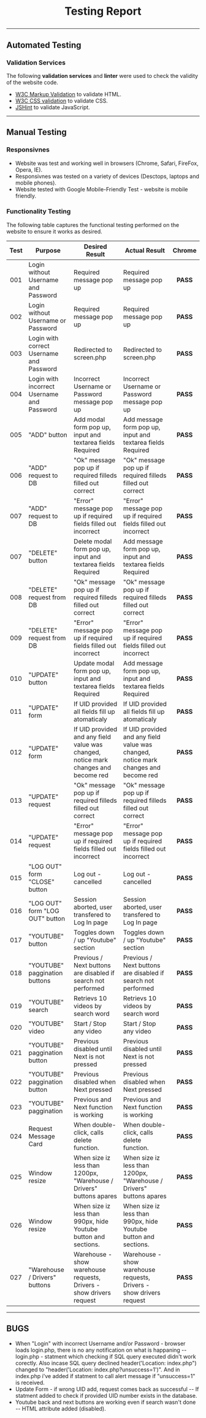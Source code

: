 # <p align="center">Testing Report</p>

 ---

## Automated Testing ##
 
### Validation Services ###

The following **validation services** and **linter** were used to check the validity of the website code.

- [W3C Markup Validation](https://validator.w3.org/) to validate HTML.
- [W3C CSS validation](https://jigsaw.w3.org/css-validator/) to validate CSS.
- [JSHint](https://jshint.com/) to validate JavaScript.

---

## Manual Testing 

### Responsivnes ###
- Website was test and working well in browsers (Chrome, Safari, FireFox, Opera, IE).
- Responsivnes was tested on a variety of devices (Desctops, laptops and mobile phones).
- Website tested with Google Mobile-Friendly Test - website is mobile friendly.

### **Functionality Testing** ###
The following table captures the functional testing performed on the website to ensure it works as desired.

|   Test       |Purpose          | Desired Result | Actual Result | Chrome  |
|:------------:|-----------------|----------------|---------------|:------:|
|   001        | Login without Username and Password|Required message pop up| Required message pop up| **PASS** |
|   002        | Login without Username or Password |Required message pop up| Required message pop up |**PASS**|
|   003        | Login with correct Username and Password |Redirected to screen.php| Redirected to screen.php |**PASS**| 
|   004        | Login with incorrect Username and Password  |Incorrect Username or Password message pop up| Incorrect Username or Password message pop up |**PASS**|
|   005        | "ADD" button | Add modal form pop up, input and textarea fields Required | Add message form pop up, input and textarea fields Required |**PASS**|
|   006        | "ADD" request to DB| "Ok" message pop up if required filleds filled out correct  | "Ok" message pop up if required filleds filled out correct |**PASS**|
|   007        | "ADD" request to DB| "Error" message pop up if required fields filled out incorrect  | "Error" message pop up if required fields filled out incorrect |**PASS**|
|   007        | "DELETE" button |Delete modal form pop up, input and textarea fields Required| Add message form pop up, input and textarea fields Required |**PASS**|
|   008        | "DELETE" request from DB| "Ok" message pop up if required filleds filled out correct  | "Ok" message pop up if required filleds filled out correct |**PASS**|
|   009        | "DELETE" request from DB| "Error" message pop up if required fields filled out incorrect  | "Error" message pop up if required fields filled out incorrect |**PASS**|
|   010        | "UPDATE" button |Update modal form pop up, input and textarea fields Required| Add message form pop up, input and textarea fields Required |**PASS**| 
|   011        | "UPDATE" form |If UID provided all fields fill up atomaticaly| If UID provided all fields fill up atomaticaly |**PASS**| 
|   012        | "UPDATE" form |If UID provided and any field value was changed, notice mark changes and become red| If UID provided and any field value was changed, notice mark changes and become red |**PASS**| 
|   013        | "UPDATE" request| "Ok" message pop up if required filleds filled out correct  | "Ok" message pop up if required filleds filled out correct |**PASS**| 
|   014        | "UPDATE" request| "Error" message pop up if required fields filled out incorrect  | "Error" message pop up if required fields filled out incorrect |**PASS**| 
|   015        | "LOG OUT" form "CLOSE" button |Log out - cancelled| Log out - cancelled |**PASS**| 
|   016        | "LOG OUT" form "LOG OUT" button |Session aborted, user transfered to Log In page| Session aborted, user transfered to Log In page |**PASS**| 
|   017        | "YOUTUBE" button |Toggles down / up "Youtube" section| Toggles down / up "Youtube" section |**PASS**| 
|   018        | "YOUTUBE" paggination buttons |Previous / Next buttons are disabled if search not performed |Previous / Next buttons are disabled if search not performed |**PASS**|
|   019        | "YOUTUBE" search |Retrievs 10 videos by search word| Retrievs 10 videos by search word |**PASS**|
|   020        | "YOUTUBE" video |Start / Stop any video |Start / Stop any video |**PASS**| 
|   021        | "YOUTUBE" paggination button |Previous disabled until Next is not pressed |Previous disabled until Next is not pressed  |**PASS**| 
|   022        | "YOUTUBE" paggination button |Previous disabled when Next pressed |Previous disabled when Next pressed |**PASS**| 
|   023        | "YOUTUBE" paggination |Previous and Next function is working |Previous and Next function is working |**PASS**| 
|   024        | Request Message Card |When double-click, calls delete function. |When double-click, calls delete function. |**PASS**| 
|   025        | Window resize |When size iz less than 1200px, "Warehouse / Drivers" buttons apares  |When size iz less than 1200px, "Warehouse / Drivers" buttons apares |**PASS**| 
|   026        | Window resize |When size iz less than 990px, hide Youtube button and sections. |When size iz less than 990px, hide Youtube button and sections. |**PASS**| 
|   027        | "Warehouse / Drivers" buttons |Warehouse - show warehouse requests, Drivers - show drivers request  |Warehouse - show warehouse requests, Drivers - show drivers request |**PASS**| 


---


## BUGS ##
-  When "Login" with incorrect Username and/or Password - browser loads login.php, there is no any notification on what is happaning
 -- login.php - statment which checking if SQL query executed didn't work corectly. Also incase SQL query declined header('Location: index.php") changed to "header('Location: index.php?unsuccess=1')". And in index.php i've added if statment to call alert message if "unsuccess=1" is received.
- Update Form - if wrong UID add, request comes back as successful
-- If statment added to check if provided UID number exists in the database. 
- Youtube back and next buttons are working even if search wasn't done
-- HTML attribute added (disabled).